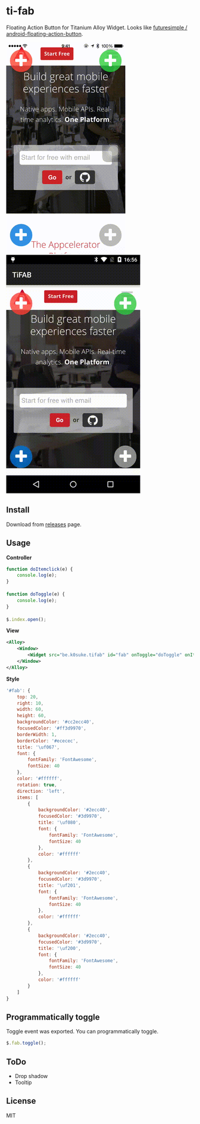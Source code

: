 # ti-fab

Floating Action Button for Titanium Alloy Widget. Looks like [futuresimple / android-floating-action-button](https://github.com/futuresimple/android-floating-action-button).

![iOS](ios.gif)
![Android](android.gif)

## Install

Download from [releases](https://github.com/k0sukey/be.k0suke.tifab/releases) page.

## Usage

**Controller**

```javascript
function doItemclick(e) {
	console.log(e);
}

function doToggle(e) {
	console.log(e);
}

$.index.open();
```

**View**

```xml
<Alloy>
	<Window>
		<Widget src="be.k0suke.tifab" id="fab" onToggle="doToggle" onItemclick="doItemclick"/>
	</Window>
</Alloy>
```

**Style**

```javascript
'#fab': {
	top: 20,
	right: 10,
	width: 60,
	height: 60,
	backgroundColor: '#cc2ecc40',
	focusedColor: '#ff3d9970',
	borderWidth: 1,
	borderColor: '#ececec',
	title: '\uf067',
	font: {
		fontFamily: 'FontAwesome',
		fontSize: 40
	},
	color: '#ffffff',
	rotation: true,
	direction: 'left',
	items: [
		{
			backgroundColor: '#2ecc40',
			focusedColor: '#3d9970',
			title: '\uf080',
			font: {
				fontFamily: 'FontAwesome',
				fontSize: 40
			},
			color: '#ffffff'
		},
		{
			backgroundColor: '#2ecc40',
			focusedColor: '#3d9970',
			title: '\uf201',
			font: {
				fontFamily: 'FontAwesome',
				fontSize: 40
			},
			color: '#ffffff'
		},
		{
			backgroundColor: '#2ecc40',
			focusedColor: '#3d9970',
			title: '\uf200',
			font: {
				fontFamily: 'FontAwesome',
				fontSize: 40
			},
			color: '#ffffff'
		}
	]
}
```

## Programmatically toggle

Toggle event was exported. You can programmatically toggle.

```javascript
$.fab.toggle();
```

## ToDo

* Drop shadow
* Tooltip

## License

MIT